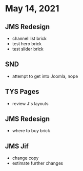 # May 14, 2021

## JMS Redesign
- channel list brick
- test hero brick
- test slider brick

## SND
- attempt to get into Joomla, nope

## TYS Pages
- review J's layouts

## JMS Redesign
- where to buy brick

## JMS Jif
- change copy
- estimate further changes